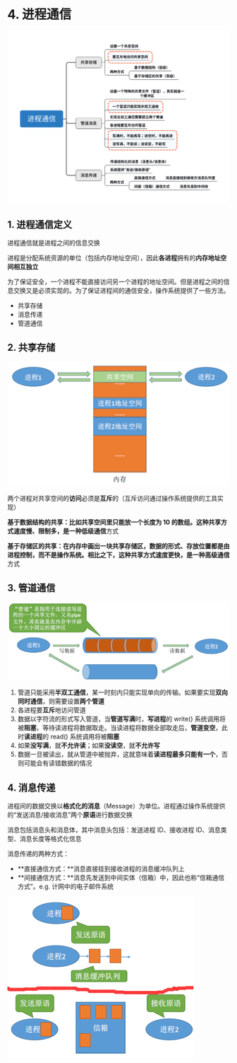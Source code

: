 # 4. 进程通信

![](../.gitbook/assets/jin-cheng-tong-xin-.svg)

## 1. 进程通信定义

进程通信就是进程之间的信息交换

进程是分配系统资源的单位（包括内存地址空间），因此**各进程**拥有的**内存地址空间相互独立**

为了保证安全，一个进程不能直接访问另一个进程的地址空间。但是进程之间的信息交换又是必须实现的。为了保证进程间的通信安全，操作系统提供了一些方法。

* 共享存储
* 消息传递
* 管道通信

## 2. 共享存储

![](../.gitbook/assets/image%20%2824%29.png)

两个进程对共享空间的**访问**必须是**互斥**的（互斥访问通过操作系统提供的工具实现）

**基于数据结构的共享：**比如共享空间里只能放一个长度为 10 的数组。这种共享方式速度慢、限制多，是一种**低级通信**方式

**基于存储区的共享：**在内存中画出一块共享存储区，数据的形式、存放位置都是由进程控制，而不是操作系统。相比之下，这种共享方式速度更快，是一种**高级通信**方式

## 3. 管道通信

![](../.gitbook/assets/image%20%2823%29.png)

1. 管道只能采用**半双工通信**，某一时刻内只能实现单向的传输。如果要实现**双向同时通信**，则需要设置**两个管道**
2. 各进程要**互斥**地访问管道
3. 数据以字符流的形式写入管道，当**管道写满**时，**写进程**的 write\(\) 系统调用将被**阻塞**，等待读进程将数据取走。当读进程将数据全部取走后，**管道变空**，此时**读进程**的 read\(\) 系统调用将被**阻塞**
4. 如果**没写满**，就**不允许读**；如果**没读空**，就**不允许写**
5. 数据一旦被读出，就从管道中被抛弃，这就意味着**读进程最多只能有一个**，否则可能会有读错数据的情况

## 4. 消息传递

进程间的数据交换以**格式化的消息**（Message）为单位。进程通过操作系统提供的“发送消息/接收消息”两个**原语**进行数据交换

消息包括消息头和消息体，其中消息头包括：发送进程 ID、接收进程 ID、消息类型、消息长度等格式化信息

消息传递的两种方式：

* **直接通信方式：**消息直接挂到接收进程的消息缓冲队列上
* **间接通信方式：**消息先发送到中间实体（信箱）中，因此也称“信箱通信方式”。e.g. 计网中的电子邮件系统

![](../.gitbook/assets/image%20%2852%29.png)







